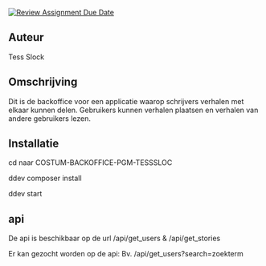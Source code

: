 [![Review Assignment Due Date](https://classroom.github.com/assets/deadline-readme-button-22041afd0340ce965d47ae6ef1cefeee28c7c493a6346c4f15d667ab976d596c.svg)](https://classroom.github.com/a/RN63TLFQ)

## Auteur

Tess Slock

## Omschrijving

Dit is de backoffice voor een applicatie waarop schrijvers verhalen met elkaar kunnen delen. Gebruikers kunnen verhalen plaatsen en verhalen van andere gebruikers lezen.

## Installatie

cd naar COSTUM-BACKOFFICE-PGM-TESSSLOC

ddev composer install

ddev start

## api
De api is beschikbaar op de url /api/get_users & /api/get_stories

Er kan gezocht worden op de api:
Bv. /api/get_users?search=zoekterm